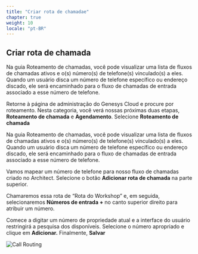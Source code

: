 ```yaml
---
title: "Criar rota de chamadae"
chapter: true
weight: 10
locale: "pt-BR"
---
```


## Criar rota de chamada

Na guia Roteamento de chamadas, você pode visualizar uma lista de fluxos de chamadas ativos e o(s) número(s) de telefone(s) vinculado(s) a eles. Quando um usuário disca um número de telefone específico ou endereço discado, ele será encaminhado para o fluxo de chamadas de entrada associado a esse número de telefone.

Retorne à página de administração do Genesys Cloud e procure por roteamento. Nesta categoria, você verá nossas próximas duas etapas, **Roteamento de chamada** e **Agendamento**. Selecione **Roteamento de chamada**

Na guia Roteamento de chamadas, você pode visualizar uma lista de fluxos de chamadas ativos e o(s) número(s) de telefone(s) vinculado(s) a eles. Quando um usuário disca um número de telefone específico ou endereço discado, ele será encaminhado para o fluxo de chamadas de entrada associado a esse número de telefone.

Vamos mapear um número de telefone para nosso fluxo de chamadas criado no Architect. Selecione o botão **Adicionar rota de chamada** na parte superior.

Chamaremos essa rota de “Rota do Workshop” e, em seguida, selecionaremos **Números de entrada +** no canto superior direito para atribuir um número.

Comece a digitar um número de propriedade atual e a interface do usuário restringirá a pesquisa dos disponíveis. Selecione o número apropriado e clique em **Adicionar.** Finalmente, **Salvar**

![Call Routing](/images/CallRoute.jpg)